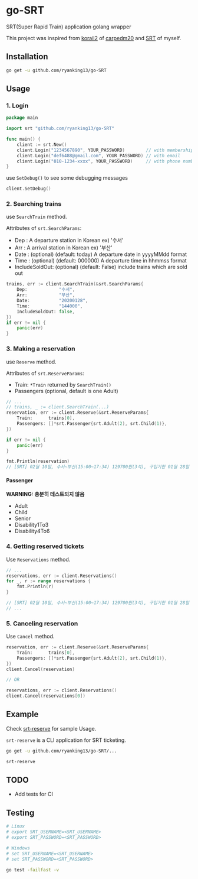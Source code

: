# go-SRT

SRT(Super Rapid Train) application golang wrapper

This project was inspired from [korail2](https://github.com/carpedm20/korail2) of [carpedm20](https://github.com/carpedm20) and [SRT](https://github.com/ryanking13/SRT) of myself.

## Installation

```sh
go get -u github.com/ryanking13/go-SRT
```

## Usage

### 1. Login

```go
package main

import srt "github.com/ryanking13/go-SRT"

func main() {
	client := srt.New()
	client.Login("1234567890", YOUR_PASSWORD)        // with membership number
	client.Login("def6488@gmail.com", YOUR_PASSWORD) // with email
	client.Login("010-1234-xxxx", YOUR_PASSWORD)     // with phone number
}
```

use `SetDebug()` to see some debugging messages

```go
client.SetDebug()
```

### 2. Searching trains

use `SearchTrain` method.

Attributes of `srt.SearchParams`:

- Dep : A departure station in Korean ex) '수서'
- Arr : A arrival station in Korean ex) '부산'
- Date : (optional) (default: today) A departure date in yyyyMMdd format 
- Time : (optional) (default: 000000) A departure time in hhmmss format 
- IncludeSoldOut: (optional) (default: False) include trains which are sold out 

```go
trains, err := client.SearchTrain(&srt.SearchParams{
    Dep:            "수서",
    Arr:            "부산",
    Date:           "20200128",
    Time:           "144000",
    IncludeSoldOut: false,
})
if err != nil {
    panic(err)
}
```

### 3. Making a reservation

use `Reserve` method.

Attributes of `srt.ReserveParams`:

- Train: `*Train` returned by `SearchTrain()`
- Passengers (optional, default is one Adult)

```go
// ...
// trains, _ := client.SearchTrain(...)
reservation, err := client.Reserve(&srt.ReserveParams{
    Train:      trains[0],
    Passengers: []*srt.Passenger{srt.Adult(2), srt.Child(1)},
})

if err != nil {
    panic(err)
}

fmt.Println(reservation)
// [SRT] 02월 10일, 수서~부산(15:00~17:34) 129700원(3석), 구입기한 01월 28일 16:40
```

#### Passenger

__WARNING: 충분히 테스트되지 않음__

- Adult
- Child
- Senior
- Disability1To3
- Disability4To6

### 4. Getting reserved tickets

Use `Reservations` method.

```go
// ...
reservations, err := client.Reservations()
for _, r := range reservations {
    fmt.Println(r)
}

// [SRT] 02월 10일, 수서~부산(15:00~17:34) 129700원(3석), 구입기한 01월 28일 16:40
// ...
```

### 5. Canceling reservation

Use `Cancel` method.

```go
reservation, err := client.Reserve(&srt.ReserveParams{
    Train:      trains[0],
    Passengers: []*srt.Passenger{srt.Adult(2), srt.Child(1)},
})
client.Cancel(reservation)

// OR

reservations, err := client.Reservations()
client.Cancel(reservations[0])
```

## Example

Check [srt-reserve](https://github.com/ryanking13/go-SRT/tree/master/cmd/srt-reserve) for sample Usage.

`srt-reserve` is a CLI application for SRT ticketing.

```sh
go get -u github.com/ryanking13/go-SRT/...

srt-reserve
```

## TODO

- Add tests for CI

## Testing

```sh
# Linux
# export SRT_USERNAME=<SRT_USERNAME>
# export SRT_PASSWORD=<SRT_PASSWORD>

# Windows
# set SRT_USERNAME=<SRT_USERNAME>
# set SRT_PASSWORD=<SRT_PASSWORD>

go test -failfast -v
```
